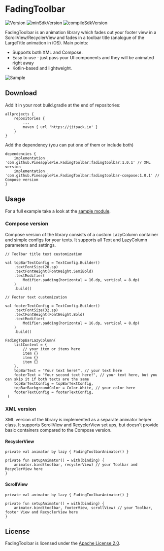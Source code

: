 # FadingToolbar

![Version](https://img.shields.io/badge/version-1.0.1-blue.svg)
![minSdkVersion](https://img.shields.io/badge/minSdk-23-red.svg)
![compileSdkVersion](https://img.shields.io/badge/compileSdkVersion-32-green.svg)

FadingToolbar is an animation library which fades out your footer view in a ScrollView/RecyclerView and fades in a toolbar title (analogue of the LargeTitle animation in iOS).
Main points:
- Supports both XML and Compose.
- Easy to use - just pass your UI components and they will be animated right away
- Kotlin-based and lightweight.

![Sample](https://github.com/PineapplePie/FadingToolbar/tree/main/sample/sample.gif)

## Download

Add it in your root build.gradle at the end of repositories:
```
allprojects {
    repositories {  
        ...
        maven { url 'https://jitpack.io' }
    }
}
```
Add the dependency (you can put one of them or include both)

```
dependencies {
    implementation 'com.github.PineapplePie.FadingToolbar:fadingtoolbar:1.0.1' // XML version
    implementation 'com.github.PineapplePie.FadingToolbar:fadingtoolbar-compose:1.0.1' // Compose version
}
```

## Usage

For a full example take a look at the [sample module](https://github.com/PineapplePie/FadingToolbar/tree/main/sample/src/main/java/com/pineapplepie/sample).

### Compose version

Compose version of the library consists of a custom LazyColumn container and simple configs for your texts. It supports all Text and LazyColumn parameters and settings.

```
// Toolbar title text customization

val topBarTextConfig = TextConfig.Builder()
    .textFontSize(20.sp)
    .textFontWeight(FontWeight.SemiBold)
    .textModifier(
        Modifier.padding(horizontal = 16.dp, vertical = 8.dp)
    )
    .build()

// Footer text customization

val footerTextConfig = TextConfig.Builder()
    .textFontSize(32.sp)
    .textFontWeight(FontWeight.Bold)
    .textModifier(
        Modifier.padding(horizontal = 16.dp, vertical = 8.dp)
    )
    .build()

FadingTopBarLazyColumn(
    listContent = { 
        // your item or items here
        item {}
        item {}
        item {}
    },
    topBarText = "Your text here!", // your text here
    footerText = "Your second text here!", // your text here, but you can skip it if both texts are the same
    topBarTextConfig = topBarTextConfig,
    topBarBackgroundColor = Color.White, // your color here
    footerTextConfig = footerTextConfig,
 )
```

### XML version

XML version of the library is implemented as a separate animator helper class. It supports ScrollView and RecyclerView set ups, but doesn't provide basic containers compared to the Compose version.

#### RecyclerView

```
private val animator by lazy { FadingToolbarAnimator() }

private fun setupAnimator() = with(binding) {
    animator.bind(toolbar, recyclerView) // your Toolbar and RecyclerView here
}
```
#### ScrollView

```
private val animator by lazy { FadingToolbarAnimator() }

private fun setupAnimator() = with(binding) {
    animator.bind(toolbar, footerView, scrollView) // your Toolbar, footer View and RecyclerView here
}
```


## License

FadingToolbar is licensed under the [Apache License 2.0](https://www.apache.org/licenses/LICENSE-2.0).